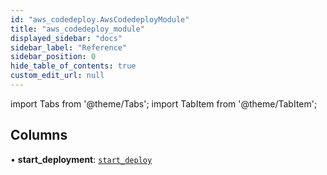 ```yaml
---
id: "aws_codedeploy.AwsCodedeployModule"
title: "aws_codedeploy_module"
displayed_sidebar: "docs"
sidebar_label: "Reference"
sidebar_position: 0
hide_table_of_contents: true
custom_edit_url: null
---
```


import Tabs from '@theme/Tabs';
import TabItem from '@theme/TabItem';

## Columns

• **start\_deployment**: [`start_deploy`](aws_codedeploy_rpcs_start_deploy.StartDeployRPC.md)
